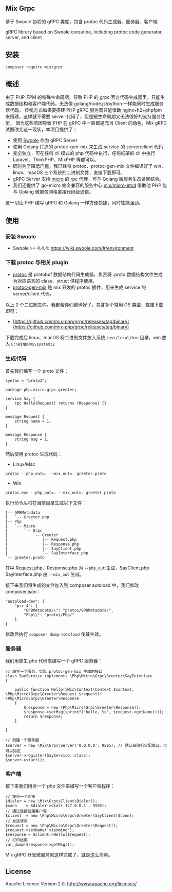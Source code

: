 ## Mix Grpc

基于 Swoole 协程的 gRPC 类库，包含 protoc 代码生成器、服务器、客户端

gRPC library based on Swoole coroutine, including protoc code generator, server, and client

## 安装

```
composer require mix/grpc
```

## 概述

由于 PHP-FPM 的特殊生命周期，导致 PHP 的 grpc 官方代码生成器里，只能生成数据结构和客户端代码，无法像 golang/node.js/python 一样能同时生成服务器代码，
传统方式如果要搭建 PHP gRPC 服务器只能借助 nginx+h2+phpfpm 来搭建，这样就不需要 server 代码了，但是短生命周期又无法很好的支持服务注册，
因为这些原因导致 PHP 在 gRPC 中一直都是充当 Client 的角色，Mix gRPC 试图改变这一现状，本项目提供了：

- 使用 [Swoole](https://github.com/swoole/swoole-src) 作为 gRPC Server
- 使用 Golang 打造的 protoc-gen-mix 来生成 service 的 server/client 代码
- 完全独立，可在任何 cli 模式的 php 代码中执行，任何框架的 cli 中执行 Laravel、ThinkPHP、MixPHP 等都可以。
- 同时为了降低门槛，我已经将 protoc、protoc-gen-mix 文件编译好了 win、linux、macOS 三个系统的二进制文件，直接下载即可。
- gRPC Server 支持 [micro](https://github.com/micro/micro) 的 rpc 代理，可与 Golang 微服务生态紧密结合。
- 我们还提供了 go-micro 完全兼容的服务中心 [mix/micro-etcd](https://github.com/mix-php/micro-etcd) 借助他 PHP 能与 Golang 微服务网格直接代码级通信。

这一切让 PHP 编写 gRPC 和 Golang 一样方便快捷，同时性能强劲。

## 使用

### 安装 Swoole

- Swoole >= 4.4.4: https://wiki.swoole.com/#/environment


### 下载 protoc 与相关 plugin

- [protoc](https://github.com/protocolbuffers/protobuf) 是 protobuf 数据结构代码生成器，负责将 .proto 数据结构文件生成为对应语言的 class、struct 供程序使用，
- [protoc-gen-mix](https://github.com/mix-php/grpc/tree/master/protoc-gen-mix) 是 mix 开发的 protoc 插件，用来生成 service 的 server/client 代码。

以上 2 个二进制文件，我都帮你们编译好了，包含多个常用 OS 类型，直接下载即可：

- [https://github.com/mix-php/grpc/releases/tag/binary](https://github.com/mix-php/grpc/releases/tag/binary)

下载完成后 linux、macOS 将二进制文件放入系统 `/usr/local/bin` 目录，win 放入 `C:\WINDOWS\system32`

### 生成代码

首先我们编写一个 proto 文件：

```
syntax = "proto3";

package php.micro.grpc.greeter;

service Say {
	rpc Hello(Request) returns (Response) {}
}

message Request {
	string name = 1;
}

message Response {
	string msg = 1;
}
```

然后使用 protoc 生成代码：

- Linux/Mac

```
protoc --php_out=. --mix_out=. greeter.proto
```

- Win

```
protoc.exe --php_out=. --mix_out=. greeter.proto
```

执行命令后将在当前目录生成以下文件：

```
|-- GPBMetadata
|   `-- Greeter.php
|-- Php
|   `-- Micro
|       `-- Grpc
|           `-- Greeter
|               |-- Request.php
|               |-- Response.php
|               |-- SayClient.php
|               `-- SayInterface.php
`-- greeter.proto
```

其中 Request.php、Response.php 为 `--php_out` 生成，SayClient.php SayInterface.php 由 `--mix_out` 生成。

接下来我们将生成的文件加入到 composer autoload 中，我们修改 composer.json：

```
"autoload-dev": {
    "psr-4": {
        "GPBMetadata\\": "protos/GPBMetadata/",
        "Php\\": "protos/Php/"
    }
}
```

修改后执行 `composer dump-aotoload` 使其生效。

### 服务器

我们用原生 php 代码来编写一个 gRPC 服务器：

```
// 编写一个服务，实现 protoc-gen-mix 生成的接口
class SayService implements \Php\Micro\Grpc\Greeter\SayInterface
{

    public function Hello(\Mix\Context\Context $context, \Php\Micro\Grpc\Greeter\Request $request): \Php\Micro\Grpc\Greeter\Response
    {
        $response = new \Php\Micro\Grpc\Greeter\Response();
        $response->setMsg(sprintf('hello, %s', $request->getName()));
        return $response;
    }

}

// 创建一个服务器
$server = new \Mix\Grpc\Server('0.0.0.0', 9595); // 默认会随机分配端口，也可以指定
$server->register(SayService::class);
$server->start();
```

### 客户端

接下来我们用另一个 php 文件来编写一个客户端程序：

```
// 拨号一个连接
$dialer = new \Mix\Grpc\Client\Dialer();
$conn    = $dialer->dial('127.0.0.1', 9595);
// 通过连接创建客户端
$client  = new \Php\Micro\Grpc\Greeter\SayClient($conn);
// 发送请求
$request = new \Php\Micro\Grpc\Greeter\Request();
$request->setName('xiaoming');
$response = $client->Hello($request);
// 打印结果
var_dump($response->getMsg());
```

Mix gRPC 开发微服务就这样完成了，就是这么简单。

## License

Apache License Version 2.0, http://www.apache.org/licenses/
